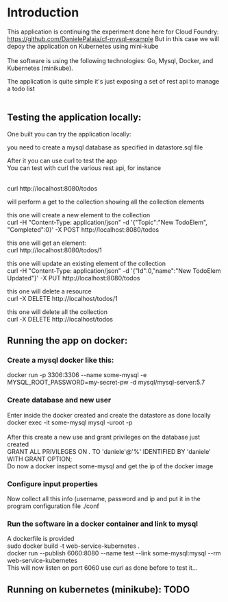 # Introduction

This application is continuing the experiment done here for Cloud Foundry: </br>
https://github.com/DanielePalaia/cf-mysql-example
But in this case we will depoy the application on Kubernetes using mini-kube </br></br>
The software is using the following technologies: Go, Mysql, Docker, and Kubernetes (minikube). </br>

The application is quite simple it's just exposing a set of rest api to manage a todo list </br></br>

## Testing the application locally:
One built you can try the application locally: </br>

you need to create a mysql database as specified in datastore.sql file</br>

After it you can use curl to test the app </br>
You can test with curl the various rest api, for instance</br></br>

curl http://localhost:8080/todos</br>

will perform a  get to the collection showing all the collection elements</br>

this one will create a new element to the collection</br>
curl -H "Content-Type: application/json" -d '{"Topic":"New TodoElem", "Completed":0}' -X POST http://localhost:8080/todos</br>

this one will get an element:</br>
curl http://localhost:8080/todos/1</br>

this one will update an existing element of the collection</br>
curl -H "Content-Type: application/json" -d '{"Id":0,"name":"New TodoElem Updated"}' -X PUT http://localhost:8080/todos</br>

this one will delete a resource</br>
curl -X DELETE http://localhost/todos/1</br>

this one will delete all the collection</br>
curl -X DELETE http://localhost/todos</br>

 
## Running the app on docker:
### Create a mysql docker like this: </br>
docker run -p 3306:3306 --name some-mysql -e MYSQL_ROOT_PASSWORD=my-secret-pw -d mysql/mysql-server:5.7 </br>
### Create database and new user
Enter inside the docker created and create the datastore as done locally </br>
docker exec -it some-mysql mysql -uroot -p</br>
</br>
After this create a new use and grant privileges on the database just created </br>
GRANT ALL PRIVILEGES ON *.* TO 'daniele'@'%' IDENTIFIED BY 'daniele' WITH GRANT OPTION; </br>
Do now a docker inspect some-mysql and get the ip of the docker image 
### Configure input properties 
Now collect all this info (username, password and ip and put it in the program configuration file ./conf
### Run the software in a docker container and link to mysql
A dockerfile is provided</br>
sudo  docker build -t web-service-kubernetes .</br>
docker run --publish 6060:8080 --name test --link some-mysql:mysql --rm web-service-kubernetes </br>
This will now listen on port 6060 use curl as done before to test it...</br>

 
## Running on kubernetes (minikube): TODO


 
 
